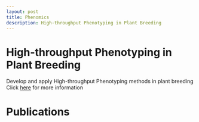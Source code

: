 ```yaml
---
layout: post
title: Phenomics 
description: High-throughput Phenotyping in Plant Breeding
---
```


# High-throughput Phenotyping in Plant Breeding

Develop and apply High-throughput Phenotyping methods in plant breeding 
Click [here](https://www.researchgate.net/project/High-throughput-Phenotyping-in-Plant-Breeding) for more information

# Publications

